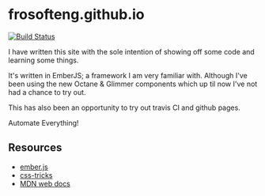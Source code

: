# frosofteng.github.io

[![Build Status](https://travis-ci.com/frosofteng/frosofteng.github.io.svg?branch=master)](https://travis-ci.com/frosofteng/frosofteng.github.io)

I have written this site with the sole intention of showing off some code and learning some things.

It's written in EmberJS; a framework I am very familiar with. Although I've been using the new Octane & Glimmer components
which up til now I've not had a chance to try out.

This has also been an opportunity to try out travis CI and github pages. 

Automate Everything!

## Resources

* [ember.js](https://emberjs.com/)
* [css-tricks](https://css-tricks.com/)
* [MDN web docs](https://developer.mozilla.org/)
